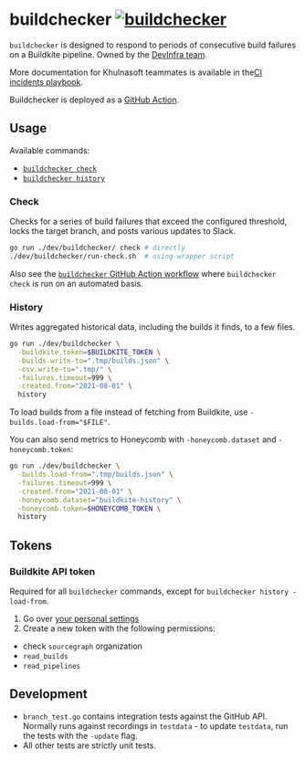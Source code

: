 # buildchecker [![buildchecker](https://github.com/khulnasoft/khulnasoft/actions/workflows/buildchecker.yml/badge.svg)](https://github.com/khulnasoft/khulnasoft/actions/workflows/buildchecker.yml)

`buildchecker` is designed to respond to periods of consecutive build failures on a Buildkite pipeline.
Owned by the [DevInfra team](https://handbook.sourcegraph.com/departments/engineering/teams/devinfra/).

More documentation for Khulnasoft teammates is available in the[CI incidents playbook](https://handbook.sourcegraph.com/departments/product-engineering/engineering/process/incidents/playbooks/ci#scenarios).

Buildchecker is deployed as a [GitHub Action](../../.github/workflows/buildchecker.yml).

## Usage

Available commands:

- [`buildchecker check`](#check)
- [`buildchecker history`](#history)

### Check

Checks for a series of build failures that exceed the configured threshold, locks the target branch, and posts various updates to Slack.

```sh
go run ./dev/buildchecker/ check # directly
./dev/buildchecker/run-check.sh  # using wrapper script
```

Also see the [`buildchecker` GitHub Action workflow](../../.github/workflows/buildchecker.yml) where `buildchecker check` is run on an automated basis.

### History

Writes aggregated historical data, including the builds it finds, to a few files.

```sh
go run ./dev/buildchecker \
  -buildkite.token=$BUILDKITE_TOKEN \
  -builds.write-to=".tmp/builds.json" \
  -csv.write-to=".tmp/" \
  -failures.timeout=999 \
  -created.from="2021-08-01" \
  history
```

To load builds from a file instead of fetching from Buildkite, use `-builds.load-from="$FILE"`.

You can also send metrics to Honeycomb with `-honeycomb.dataset` and `-honeycomb.token`:

```sh
go run ./dev/buildchecker \
  -builds.load-from=".tmp/builds.json" \
  -failures.timeout=999 \
  -created.from="2021-08-01" \
  -honeycomb.dataset="buildkite-history" \
  -honeycomb.token=$HONEYCOMB_TOKEN \
  history
```

## Tokens

### Buildkite API token

Required for all `buildchecker` commands, except for `buildchecker history -load-from`.

1. Go over [your personal settings](https://buildkite.com/user/api-access-tokens)
2. Create a new token with the following permissions:

- check `sourcegraph` organization
- `read_builds`
- `read_pipelines`

## Development

- `branch_test.go` contains integration tests against the GitHub API. Normally runs against recordings in `testdata` - to update `testdata`, run the tests with the `-update` flag.
- All other tests are strictly unit tests.
